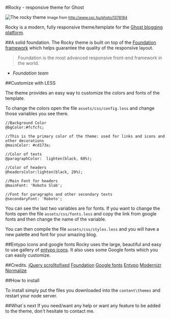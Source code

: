 #Rocky - responsive theme for Ghost![The rocky theme](http://juanpablosolano.com/ghostrespurces/rocky/about.jpg)<small>Image from http://www.sxc.hu/photo/1378184</small>Rocky is a modern, fully responsive theme/template for the [Ghost blogging platform](http://ghost.org).##A solid foundation.The Rocky theme is built on top of the [Foundation framework](http://foundation.zurb.com/)  which helps guarantee the quality of the responsive layout.>Foundation is the most advanced responsivefront-end framework in the world.- *Foundation team*##Customize with LESSThe theme provides an easy way to customize the colors and fonts of the template.To change the colors open the file ```assets/css/config.less``` and change those variables you see there.```//Background Color@bgColor:#fcfcfc;//This is the primary color of the theme: used for links and icons and other decorations@mainColor: #cd173a;//Color of texts@paragraphColor:  lighten(black, 60%);//Color of headers@headersColor:lighten(black, 20%);//Main Font for headers@mainFont: 'Roboto Slab';//Font for paragraphs and other secondary texts@secondaryFont: 'Roboto';```You can see the last two variables are for fonts. If you want to change the fonts open the file ```assets/css/fonts.less``` and copy the link from google fonts and then change the name of the variable.You can then compile the file ```assets/css/styles.less``` and you will have a new palette and font for your amazing blog.##Entypo icons and google fontsRocky uses the large, beautiful and easy to use gallery of [entypo icons](http://entypo.com/).It also uses some Google fonts which you can easily customize.##Credits.[jQuery scrolltofixed](https://github.com/bigspotteddog/ScrollToFixed)[Foundation](http://foundation.zurb.com/)[Google fonts](http://www.google.com/fonts)[Entypo](http://entypo.com/)[Modernizr](http://modernizr.com/)[Normalize](http://necolas.github.io/normalize.css/)##How to installTo install simply put the files you downloaded  into the ```content\themes``` and restart your node server.##What´s nextIf you need/want any help or want any feature to be added to the theme, don't hesitate to contact me.